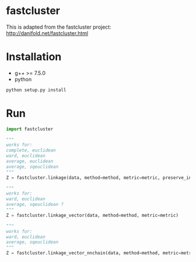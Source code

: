 # fastcluster

This is adapted from the fastcluster project: http://danifold.net/fastcluster.html


# Installation

* g++ &gt;= 7.5.0 
* python


```bash
python setup.py install
```

# Run

```python
import fastcluster

"""
works for:
complete, euclidean
ward, euclidean
average, euclidean
average, sqeuclidean
""" 
Z = fastcluster.linkage(data, method=method, metric=metric, preserve_input=True)

"""
works for:
ward, euclidean
average, sqeuclidean ?
""" 
Z = fastcluster.linkage_vector(data, method=method, metric=metric)

"""
works for:
ward, euclidean
average, sqeuclidean
""" 
Z = fastcluster.linkage_vector_nnchain(data, method=method, metric=metric)
```